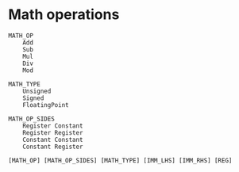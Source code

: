 # Math operations
```
MATH_OP
    Add
    Sub
    Mul
    Div
    Mod
```
```
MATH_TYPE
    Unsigned
    Signed
    FloatingPoint
```

```
MATH_OP_SIDES
    Register Constant
    Register Register
    Constant Constant
    Constant Register
```
`[MATH_OP] [MATH_OP_SIDES] [MATH_TYPE] [IMM_LHS] [IMM_RHS] [REG]`




